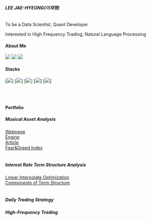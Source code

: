 #### *LEE JAE-HYEONG(이재형)*
</br>
To be a Data Scientist, Quant Developer </br>

Interested in High Frequency Trading, Natural Language Processing</br>

#### About Me
[<img src="https://img.shields.io/badge/Tistory-000000?style=flat-square&logo=Python&logoColor=white"/>](https://jaealways.tistory.com/)
[<img src="https://img.shields.io/badge/githubpages-222222?style=flat-square&logo=Python&logoColor=white"/>](https://jaealways.github.io/)
[<img src="https://img.shields.io/badge/GitHub-181717?style=flat-square&logo=Python&logoColor=white"/>](https://github.com/jaealways)

#### Stacks
[<img src="https://img.shields.io/badge/Python-3776AB?style=flat-square&logo=Python&logoColor=white"/>]
[<img src="https://img.shields.io/badge/NumPy-013243?style=flat-square&logo=NumPy&logoColor=white"/>]
[<img src="https://img.shields.io/badge/PyTorch-EE4C2C?style=flat-square&logo=PyTorch&logoColor=white"/>]
[<img src="https://img.shields.io/badge/MySQL-4479A1?style=flat-square&logo=MySQL&logoColor=white"/>]
[<img src="https://img.shields.io/badge/MongoDB-47A248?style=flat-square&logo=MongoDB&logoColor=white"/>]

</br></br>
#### Portfolio
##### Musical Asset Analysis</br>
[Webpage](https://musicowlabs.com)</br>
[Engine](https://github.com/jaealways/mint)</br>
[Article](https://jaealways.tistory.com/category/PROJECT/MuTech)</br>
[Fear&Greed Index](https://github.com/jaealways/fear-and-greed)</br></br>

##### Interest Rate Term Structure Analysis</br>
[Linear Interpolate Optimization](https://github.com/jaealways/linear_interpolate_opt)</br>
[Components of Term Structure](https://github.com/jaealways/components_on_term_structure)</br></br>

##### Daily Trading Strategy


##### High-Frequency Trading

